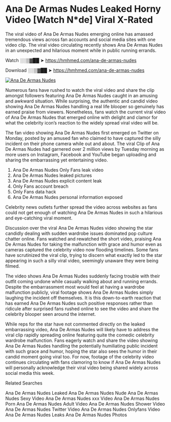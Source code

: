 ﻿# Ana De Armas Nudes Leaked Horny Video [Watch N*de] Viral X-Rated

The viral video of ﻿Ana De Armas Nudes emerging online has amassed tremendous views across fan accounts and social media sites with one video clip. The viral video circulating recently shows ﻿Ana De Armas Nudes in an unexpected and hilarious moment while in public running errands. 

Watch ░░▒▓██ ➤ https://hmhmed.com/ana-de-armas-nudes

Download ░░▒▓██ ➤ https://hmhmed.com/ana-de-armas-nudes

[![Ana De Armas Nudes](https://i.imgur.com/dJHk4Zq.gif)](https://hmhmed.com/ana-de-armas-nudes)

Numerous fans have rushed to watch the viral video and share the clip amongst followers featuring ﻿Ana De Armas Nudes caught in an amusing and awkward situation. While surprising, the authentic and candid video showing ﻿Ana De Armas Nudes handling a real life blooper so genuinely has earned praise from viewers. Nonetheless, fans watch the current viral video of ﻿Ana De Armas Nudes that emerged online with delight and clamor for what the celebrity icon’s reaction to the widely spread viral video will be.

The fan video showing ﻿Ana De Armas Nudes first emerged on Twitter on Monday, posted by an amused fan who claimed to have captured the silly incident on their phone camera while out and about. The viral Clip of ﻿Ana De Armas Nudes had garnered over 2 million views by Tuesday morning as more users on Instagram, Facebook and YouTube began uploading and sharing the embarrassing yet entertaining video. 

1. ﻿Ana De Armas Nudes Only Fans leak video
2. ﻿Ana De Armas Nudes leaked pictures
3. ﻿Ana De Armas Nudes explicit content leak
4. Only Fans account breach
5. Only Fans data hack
6. ﻿Ana De Armas Nudes personal information exposed

Celebrity news outlets further spread the video across websites as fans could not get enough of watching ﻿Ana De Armas Nudes in such a hilarious and eye-catching viral moment. 

Discussion over the viral ﻿Ana De Armas Nudes video showing the star candidly dealing with sudden wardrobe issues dominated pop culture chatter online. Fans watched and rewatched the short video, praising ﻿Ana De Armas Nudes for taking the malfunction with grace and humor even as cameras captured the celebrity video now flooding timelines. Some fans have scrutinized the viral clip, trying to discern what exactly led to the star appearing in such a silly viral video, seemingly unaware they were being filmed.

The video shows ﻿Ana De Armas Nudes suddenly facing trouble with their outfit coming undone while casually walking about and running errands. Despite the embarrassment most would feel at having a wardrobe malfunction publicly, viral footage shows ﻿Ana De Armas Nudes simply laughing the incident off themselves. It is this down-to-earth reaction that has earned ﻿Ana De Armas Nudes such positive responses rather than ridicule after surprised fans rushed online to see the video and share the celebrity blooper seen around the internet.  

While reps for the star have not commented directly on the leaked embarrassing video, ﻿Ana De Armas Nudes will likely have to address the viral clip rapidly spreading online featuring quite the comedic celebrity wardrobe malfunction. Fans eagerly watch and share the video showing ﻿Ana De Armas Nudes handling the potentially humiliating public incident with such grace and humor, hoping the star also sees the humor in their candid moment going viral too. For now, footage of the celebrity video continues circulating with fans clamoring to know if ﻿Ana De Armas Nudes will personally acknowledge their viral video being shared widely across social media this week.

Related Searches

﻿Ana De Armas Nudes Leaked
﻿Ana De Armas Nudes Nude
﻿Ana De Armas Nudes Sexy Video
﻿Ana De Armas Nudes xxx Video
﻿Ana De Armas Nudes Porn
﻿Ana De Armas Nudes Adult Video
﻿Ana De Armas Nudes Shower Video
﻿Ana De Armas Nudes Twitter Video
﻿Ana De Armas Nudes Onlyfans Video
﻿Ana De Armas Nudes Leaks
﻿Ana De Armas Nudes Photos